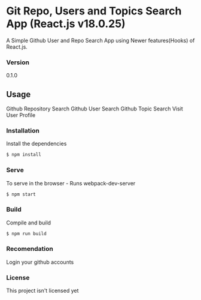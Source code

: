 # Git Repo, Users and Topics Search App (React.js v18.0.25)
A Simple Github User and Repo Search App using Newer features(Hooks) of React.js.

### Version
0.1.0

## Usage
Github Repository Search
Github User Search
Github Topic Search
Visit User Profile

### Installation

Install the dependencies

```sh
$ npm install
```

### Serve
To serve in the browser  - Runs webpack-dev-server

```sh
$ npm start
```

### Build
Compile and build

```sh
$ npm run build
```

### Recomendation
Login your github accounts

### License

This project isn't licensed yet
